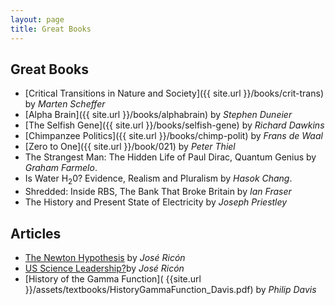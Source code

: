 ```yaml
---
layout: page
title: Great Books
---
```

## Great Books

- [Critical Transitions in Nature and Society]({{ site.url }}/books/crit-trans) by *Marten Scheffer*
- [Alpha Brain]({{ site.url }}/books/alphabrain) by *Stephen Duneier*
- [The Selfish Gene]({{ site.url }}/books/selfish-gene) by *Richard Dawkins*
- [Chimpanzee Politics]({{ site.url }}/books/chimp-polit) by *Frans de Waal*
- [Zero to One]({{ site.url }}/book/021) by *Peter Thiel*
- The Strangest Man: The Hidden Life of Paul Dirac, Quantum Genius by *Graham Farmelo*.
- Is Water H<sub>2</sub>0? Evidence, Realism and Pluralism by *Hasok Chang*.
- Shredded: Inside RBS, The Bank That Broke Britain by *Ian Fraser*
- The History and Present State of Electricity by *Joseph Priestley*

## Articles

- [The Newton Hypothesis](https://nintil.com/newton-hypothesis) by *José Ricón*
- [US Science Leadership?](https://nintil.com/us-science-leadership)by *José Ricón*
- [History of the Gamma Function]( {{site.url }}/assets/textbooks/HistoryGammaFunction_Davis.pdf) by *Philip Davis*
